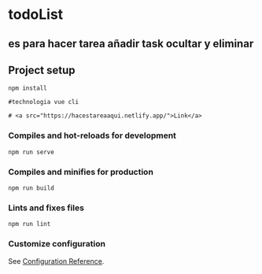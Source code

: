 # todoList 
## es para hacer tarea añadir task ocultar y eliminar

## Project setup
```
npm install

#technologia vue cli

# <a src="https://hacestareaaqui.netlify.app/">Link</a>
```

### Compiles and hot-reloads for development
```
npm run serve
```

### Compiles and minifies for production
```
npm run build
```

### Lints and fixes files
```
npm run lint
```

### Customize configuration
See [Configuration Reference](https://cli.vuejs.org/config/).
